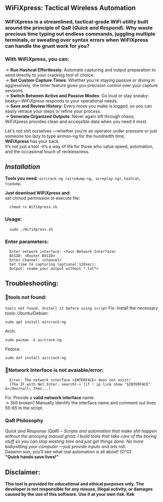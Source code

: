 ## **WiFiXpress: Tactical Wireless Automation**

### **WiFiXpress** is a streamlined, tactical-grade WiFi utility built around the principle of **QaR** (*Quick and Respond*). Why waste precious time typing out endless commands, juggling multiple terminals, or sweating over syntax errors when WiFiXpress can handle the grunt work for you?

### With WiFiXpress, you can:
  -> **Run Hashcat Effortlessly**: Automate capturing and output preparation to send directly to your cracking tool of choice.  
  -> **Set Custom Capture Times**: Whether you're staying passive or diving in aggressively, the timer feature gives you precision control over your capture sessions.  
  -> **Switch Between Active and Passive Modes**: Go loud or stay sneaky-beaky—WiFiXpress responds to your operational needs.  
  -> **Save and Review History**: Every move you make is logged, so you can easily retrace your steps or refine your process.  
  -> **Generate Organized Outputs**: Never again sift through chaos; WiFiXpress provides clean and accessible data when you need it most.  

Let's not shit ourselves —whether you're an operator under pressure or just someone too lazy to type airmon-ng for the hundredth time,<br> **WiFiXpress** has your back.<br> It’s not just a tool 
-it’s a way of life for those who value speed, automation, and the occasional touch of recklessness.

## *Installation*
**Tools you need:** ```aircrack-ng (airodump-ng, aireplay-ng)```, ```hashcat```, ```tcpdump```.<br>

**Just download WiFiXpress and:**<br>
set chmod permission to execute file: 
```
  chmod +x WifiXpress.sh
```
### Usage: 
```
  sudo ./WifiXpress.sh
```
### Enter parameters: 
```
  Enter network interface: <Your Network Interface>
  BSSID: <Router BSSID>
  Enter Channel: <channel>
  Set time to capturing (optional:120sec):
  Output: <name your output without *.txt*>
```

## Troubleshooting: 
### 🔴**tools not found**: 
```tools not found, Install it before using script```
Fix: Install the necessary tools:
Ubuntu/Debian:
```
sudo apt install aircrack-ng
```
Arch:
```
sudo pacman -S aircrack-ng
```
Fedora:
```
sudo dnf install aircrack-ng
```
### 🔴**Network Interface is not avaiable/error**:
```
  Error: The network interface <INTERFACE> does not exist!
  [The IF with Net.Inter. search]-> [if ! ip link show "$INTERFACE" &>/dev/null; then...]
```
Fix: Provide a **valid network interface** name.<br>
-> Still broken? Manually identify the interface name and comment out lines 55-65 in the script.

### QaR Philosophy
*Quick and Response (QaR) – Scripts and automation that make shit happen without the annoying manual grind. I build tools that take care of the boring stuff so you can stop wasting time and just get things done. No more babysitting your computer —just provide inputs and lets roll.*<br>
Daaamn son, you'll see what real automation is all about! (O^O)<br>
**"Quick hands save lives!"**

## Disclaimer: 
**This tool is provided for educational and ethical purposes only. The developer is not responsible for any misuse, illegal activity, or damages caused by the use of this software. Use it at your own risk. Kek**
